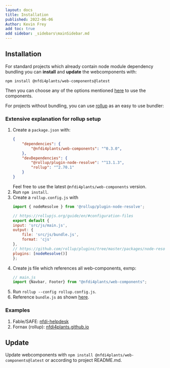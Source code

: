 ```yaml
---
layout: docs
title: Installation
published: 2022-06-06
Author: Kevin Frey
add toc: true
add sidebar: _sidebars\mainSidebar.md
---
```


## Installation

For standard projects which already contain node module dependency bundling you can **install** and **update** the webcomponents with:

```npm install @nfdi4plants/web-components@latest```

Then you can choose any of the options mentioned [here](https://lit.dev/docs/tools/adding-lit/#use-your-component) to use the components.

For projects without bundling, you can use  [rollup](https://rollupjs.org/guide/en/) as an easy to use bundler:

### Extensive explanation for rollup setup

1. Create a ``package.json`` with:
    ```json
    {
        "dependencies": {
            "@nfdi4plants/web-components": "^0.3.0",
        },
        "devDependencies": {
            "@rollup/plugin-node-resolve": "^13.1.3",
            "rollup": "^2.70.1"
        }
    }
    ```
    Feel free to use the latest `@nfdi4plants/web-components` version.
2. Run `npm install`.
3. Create a `rollup.config.js` with
    ```js
    import { nodeResolve } from '@rollup/plugin-node-resolve';

    // https://rollupjs.org/guide/en/#configuration-files
    export default {
    input: 'src/js/main.js',
    output: {
        file: 'src/js/bundle.js',
        format: 'cjs'
    },
    // https://github.com/rollup/plugins/tree/master/packages/node-resolve
    plugins: [nodeResolve()]
    };
    ```
4. Create js file which references all web-components, exmp:
    ```js
    // main.js
    import {Navbar, Footer} from "@nfdi4plants/web-components";
    ```
5. Run `rollup --config rollup.config.js`.
6. Reference `bundle.js` as shown [here](https://lit.dev/docs/tools/adding-lit/#use-your-component).

### Examples

1. Fable/SAFE: [nfdi-helpdesk](https://github.com/Freymaurer/nfdi-helpdesk/blob/main/src/Client/nfdi-webcomponents.fs)
2. Fornax (rollup): [nfdi4plants.github.io](https://github.com/nfdi4plants/nfdi4plants.github.io/blob/6f93e584c2cd9cd2e248f13dd7659973521e45d2/src/generators/layout.fsx#L74)

## Update

Update webcomponents with ```npm install @nfdi4plants/web-components@latest``` or according to project README.md.